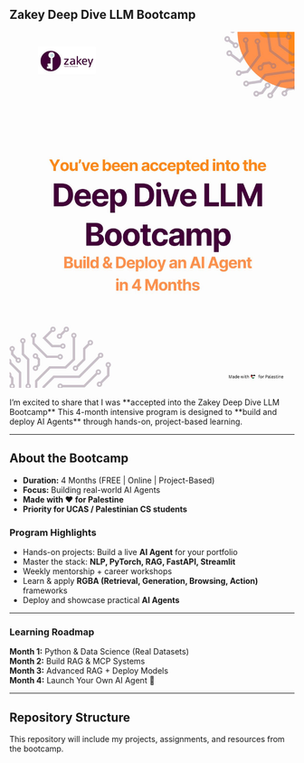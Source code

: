 ## **Zakey Deep Dive LLM Bootcamp**

<p align="center">
  <img src="https://github.com/Salma-Talat-Shaheen/Zakey-Deep-Dive-LLM-Bootcamp/blob/main/Linkedin_%20Zakey%20Bootcamp.jpg" width="600" />
</p>
I’m excited to share that I was **accepted into the Zakey Deep Dive LLM Bootcamp** 
This 4-month intensive program is designed to **build and deploy AI Agents** through hands-on, project-based learning.  

---

## About the Bootcamp
- **Duration:** 4 Months (FREE | Online | Project-Based)  
- **Focus:** Building real-world AI Agents  
- **Made with ❤️ for Palestine**  
- **Priority for UCAS / Palestinian CS students**  

### Program Highlights
- Hands-on projects: Build a live **AI Agent** for your portfolio  
- Master the stack: **NLP, PyTorch, RAG, FastAPI, Streamlit**  
- Weekly mentorship + career workshops  
- Learn & apply **RGBA (Retrieval, Generation, Browsing, Action)** frameworks  
- Deploy and showcase practical **AI Agents**  

---

### Learning Roadmap

**Month 1:** Python & Data Science (Real Datasets)  
**Month 2:** Build RAG & MCP Systems  
**Month 3:** Advanced RAG + Deploy Models  
**Month 4:** Launch Your Own AI Agent 🚀  

---

## Repository Structure

This repository will include my projects, assignments, and resources from the bootcamp.

